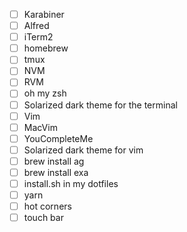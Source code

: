 - [ ] Karabiner
- [ ] Alfred
- [ ] iTerm2
- [ ] homebrew
- [ ] tmux
- [ ] NVM
- [ ] RVM
- [ ] oh my zsh
- [ ] Solarized dark theme for the terminal
- [ ] Vim
- [ ] MacVim
- [ ] YouCompleteMe
- [ ] Solarized dark theme for vim
- [ ] brew install ag
- [ ] brew install exa
- [ ] install.sh in my dotfiles
- [ ] yarn
- [ ] hot corners
- [ ] touch bar
